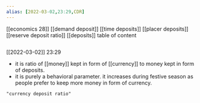 ```yaml
---
alias: [2022-03-02,23:29,CDR]
---
```

[[economics 28]] [[demand deposit]] [[time deposits]] [[placer deposits]] [[reserve deposit ratio]] [[deposits]]
table of content
```toc
```

[[2022-03-02]] 23:29
- it is ratio of [[money]] kept in form of [[currency]] to money kept in form of deposits.
- it is purely a behavioral parameter. it increases during festive season as people prefer to keep more money in form of currency.
```query
"currency deposit ratio"
```